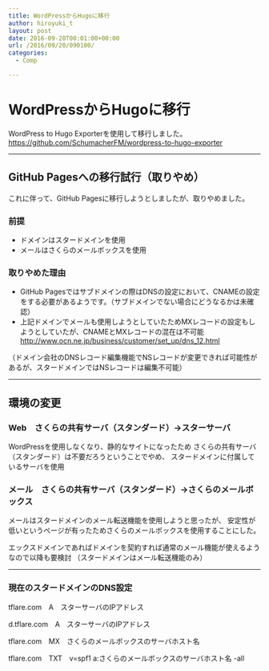 ```yaml
---
title: WordPressからHugoに移行
author: hiroyuki_t
layout: post
date: 2016-09-20T00:01:00+00:00
url: /2016/09/20/090100/
categories:
  - Comp

---
```

# WordPressからHugoに移行

WordPress to Hugo Exporterを使用して移行しました。
<https://github.com/SchumacherFM/wordpress-to-hugo-exporter>

***

## GitHub Pagesへの移行試行（取りやめ）
これに伴って、GitHub Pagesに移行しようとしましたが、取りやめました。

### 前提
* ドメインはスタードメインを使用
* メールはさくらのメールボックスを使用

### 取りやめた理由
* GitHub Pagesではサブドメインの際はDNSの設定において、CNAMEの設定をする必要があるようです。（サブドメインでない場合にどうなるかは未確認）
* 上記ドメインでメールも使用しようとしていたためMXレコードの設定もしようとしていたが、CNAMEとMXレコードの混在は不可能
<http://www.ocn.ne.jp/business/customer/set_up/dns_12.html>

（ドメイン会社のDNSレコード編集機能でNSレコードが変更できれば可能性があるが、スタードメインではNSレコードは編集不可能）

***

## 環境の変更
### Web　さくらの共有サーバ（スタンダード）→スターサーバ

WordPressを使用しなくなり、静的なサイトになったため
さくらの共有サーバ（スタンダード）は不要だろうということでやめ、
スタードメインに付属しているサーバを使用

### メール　さくらの共有サーバ（スタンダード）→さくらのメールボックス

メールはスタードメインのメール転送機能を使用しようと思ったが、
安定性が低いというページが有ったためさくらのメールボックスを使用することにした。

エックスドメインであればドメインを契約すれば通常のメール機能が使えるようなので以降も要検討
（スタードメインはメール転送機能のみ）

***

### 現在のスタードメインのDNS設定
tflare.com　A　スターサーバのIPアドレス

d.tflare.com　A　スターサーバのIPアドレス

tflare.com　MX　さくらのメールボックスのサーバホスト名

tflare.com　TXT　v=spf1 a:さくらのメールボックスのサーバホスト名 -all



